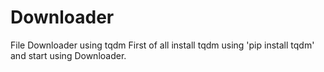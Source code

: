# Downloader
File Downloader using tqdm
First of all install tqdm using 'pip install tqdm' and start using Downloader.
